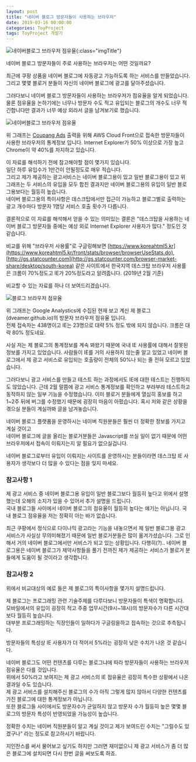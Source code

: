 ```yaml
---
layout: post
title: "네이버 블로그 방문자들이 사용하는 브라우저"
date: 2019-03-16 00:00:00
categories: ToyProject
tags: ToyProject 개발기
---
```


![네이버블로그 브라우저 점유율](https://lh3.googleusercontent.com/wmKOE1OhSZsXJQcAHOgBAITQ9GTxQPkK8PIHtRopjFSQOoxqVdj0kP6-JTKNAPS0DFmFq3tNObTrulBfjuu__IlY-wU-snIv4KuJpflzVRSuAAL1WRf6TqEPLCqwL93br2uMZ3yFlHLRZaQ0fhSq-2CYgNYcw7QkZLy8sSH7jkgte8X5N-hqwAB6oY_m1ogW4dufoVM5Q_n8_FIvnACNvWN60nBo8FqAdOgFC4z5dnkEUFvE_OuYNaj9-4KWuPua-Fb20W9I5-WfyLgEgi8NpQ16OMj9AfN4Pl_HAbEtJ9Pfgtjd1CsVvJ7xsra9wHQSow2GFoasqlPgayCgG14S8xuoXTs43S2tCcdaCiBT-mUbmCqga-BTAANN7npuYvpd6AP8TsnPCWjo08n5nrYKIWaTAWL1oaAVzPbngyOhnKKjTdFxrqXr82I2Tn5C-C_bJ2Hpp4tTbVsLGk80x2X9gom6vH2z4Im6OQ7w_zik_iRQveuRvtdeSQ_HGmrxVlyFYj9q_4QB-Nn9ur2QYz3H2jVvRSfqmnN0cvb78v62PlOKgbOSOQjLEW8fACsu5e-YcxfCHnEDB2cFDhVrN_yvuQ5UZRPTiGr82sg9cavZh_xeb-xrBhvCU3PxM0SM-_5JKUFN7eZbQXbKfLlUKgCOdTa0uN7PC5xXwAjtVab4DwfLT1mqcRaTEp-HOKE76f4iZVyfj-hiDjF5ZjP7givP_z0O=w1026-h806-no){:class="imgTitle"}  


네이버 블로그 방문자들이 주로 사용하는 브라우저는 어떤 것일까요?  

<!--more-->

최근에 쿠팡 상품을 네이버 블로그에 자동광고 가능하도록 하는 서비스를 만들었습니다. 그리고 몇몇 블로거 분들이 자신의 네이버 블로그에 광고를 달아주셨습니다.  

그러다보니 네이버 블로그 방문자들이 사용하는 브라우저가 점유율을 알게 되었습니다. 물론 점유율을 논하기에는 너무나 방문자 수도 적고 유입되는 블로그의 개수도 너무 적긴합니다만 결과가 너무 예상 외라서 글을 남겨보기로 했습니다.  


![네이버블로그 브라우저 점유율](https://lh3.googleusercontent.com/wmKOE1OhSZsXJQcAHOgBAITQ9GTxQPkK8PIHtRopjFSQOoxqVdj0kP6-JTKNAPS0DFmFq3tNObTrulBfjuu__IlY-wU-snIv4KuJpflzVRSuAAL1WRf6TqEPLCqwL93br2uMZ3yFlHLRZaQ0fhSq-2CYgNYcw7QkZLy8sSH7jkgte8X5N-hqwAB6oY_m1ogW4dufoVM5Q_n8_FIvnACNvWN60nBo8FqAdOgFC4z5dnkEUFvE_OuYNaj9-4KWuPua-Fb20W9I5-WfyLgEgi8NpQ16OMj9AfN4Pl_HAbEtJ9Pfgtjd1CsVvJ7xsra9wHQSow2GFoasqlPgayCgG14S8xuoXTs43S2tCcdaCiBT-mUbmCqga-BTAANN7npuYvpd6AP8TsnPCWjo08n5nrYKIWaTAWL1oaAVzPbngyOhnKKjTdFxrqXr82I2Tn5C-C_bJ2Hpp4tTbVsLGk80x2X9gom6vH2z4Im6OQ7w_zik_iRQveuRvtdeSQ_HGmrxVlyFYj9q_4QB-Nn9ur2QYz3H2jVvRSfqmnN0cvb78v62PlOKgbOSOQjLEW8fACsu5e-YcxfCHnEDB2cFDhVrN_yvuQ5UZRPTiGr82sg9cavZh_xeb-xrBhvCU3PxM0SM-_5JKUFN7eZbQXbKfLlUKgCOdTa0uN7PC5xXwAjtVab4DwfLT1mqcRaTEp-HOKE76f4iZVyfj-hiDjF5ZjP7givP_z0O=w1026-h806-no)  

위 그래프는 [Coupang Ads](https://sda.dveamer.com/guide_naver_blog.html) 출력을 위해 AWS Cloud Front으로 접속한 방문자들이 사용한 브라우저의 통계정보 입니다. Internet Explorer가 50% 이상으로 가장 높고 Chrome이 약 40%를 차지하고 있습니다.  

이 자료를 해석하기 전에 참고해야할 점이 몇가지 있습니다.  
일단 하루 유입수가 1만건이 안될정도로 매우 적습니다.  
그리고 제가 제공하는 광고서비스는 네이버 블로그용이 있고 일반 블로그용이 있고 위 그래프는 두 서비스의 유입을 모두 합친 결과지만 네이버 블로그용의 유입이 일반 블로그용보다는 월등히 높습니다.  
네이버 블로그용의 특이사항은 데스크탑에서만 접근이 가능하고 블로그별로 출력하는 광고 개수마다 방문자 1명당 서비스 호출 횟수가 다릅니다.  

결론적으로 이 자료를 해석해서 얻을 수 있는 의미있는 결론은 "데스크탑을 사용하는 네이버 블로그 방문자들 중에는 예상 외로 Internet Explorer 사용자가 많다." 정도인 것 같습니다.  


비교를 위해 "브라우저 사용률"로 구글링해보면 [https://www.koreahtml5.kr](https://www.koreahtml5.kr/front/stats/browser/browserUseStats.do), [http://gs.statcounter.com](http://gs.statcounter.com/browser-market-share/desktop/south-korea) 같은 사이트에서 한국지역 데스크탑 브라우저 사용률은 크롬이 70%정도고 IE가 20%정도라고 알려줍니다. (2019년 2월 기준)  

비교할 수 있는 자료를 하나 더 보여드리겠습니다.  

![블로그 브라우저 점유율](https://lh3.googleusercontent.com/FBgMCoGDWg9EaLFmsF6uo5CauwJbKAgfkQSkdWF43ODC8wguJ48gCcY4_r8K5SMO89mHFjdPP9g13eHDzx6K0CA5IG7oXwr0xjBc0B2zf4lqYDOhdQkGbEH6JDT2BDYuNKVVEEQkvhc0MHzoDizIYpHmrMVnpjX9UGaAwscl85LZY8XB-uYJ7bcpanEsPyWWm-Gve7gakZG4xj2ueWI7bQZkDm3t1kwy06t3PiVNC6smrtGkOzXtPNg4slBEXL4JH79nZHsa9H61X5HriIM74GxJQPLFAmuQ15dyXJe748VjxliDYi2Gzki-_6R8kSDzmK4Ni7X5l9T7AS6zqUqogb8PzVvQ3x2Dvphresse6n12eHWQB_KvdejcMU4ahhLrOUeQRnLVkQMVtEP3-Z9YasyO3UF5O58_u61mVMn8jZ-7eu3tGEB27aYSsZXyVBOighoOBILetZYrrx0C9HXqxNDgx0F9QNo5R5M9UShGbyxNnHnx7q-Ga8it3VcsqUpW40TJfv_KXYsVo3PtWe7zEKfu1LkqQGAtKlWSweoXZ-wY61Ebe9qrIPnkCvRCRd-d6-XrtmUDVMlvI0o-HQOWi3HiwDLvIyqB0TBq4kfiFIdKxoTQiI5xiwquf8MCd0xO-ROemMbi0oOHezQDO1OyZgUSMVtvW-j_ehug5oY-3pLTFsJqzpDJ14RlUUEPzh7iPbmDAlI4h7797onsMoRsvldA=w762-h982-no)  

위 그래프는 Google Analystics에 수집된 현재 보고 계신 제 블로그(dveamer.github.io)의 방문자 브라우저 점유율 입니다.  
전체 접속자는 438명이고 IE는 23명으로 대략 5% 정도 밖에 되지 않습니다. 크롬은 대략 80% 정도네요.  

사실 저는 제 블로그의 통계정보를 계속 봐왔기 때문에 국내 IE 사용률에 대해서 잘못된 정보를 가지고 있었습니다. 사람들이 IE를 거의 사용하지 않는줄 알고 있었고 네이버 블로그에서 제 광고 서비스로 유입되는 호출량이 전체의 50%나 되는 줄 전혀 모르고 있었습니다.  

그러다보니 광고 서비스를 만들고 테스트 하는 과정에서도 IE에 대한 테스트는 진행하지도 않았습니다. 근데 2월 말쯤에 광고 서비스 통계정보를 확인하고 부랴부랴 테스트하고 동작하지 않는 일부 기능을 수정했습니다. 이미 블로거 분들에게 열심히 홍보를 하고 1~2주 뒤에 버그를 수정했기 때문에 굉장히 마음이 아펐습니다. 혹시 저와 같은 상황을 겪으실 분들이 계실까봐 글을 남겨놓습니다.  

네이버 블로그 플랫폼을 운영하시는 네이버 직원분들은 훨씬 더 정확한 정보를 가지고 계실 것이고  
네이버 블로그에 글을 올리는 블로거분들은 Javascript를 쓰실 일이 없기 때문에 어떤 브라우저에서 접속이 이뤄지는지 알 필요가 없으실겁니다.  

네이버 블로그로부터 유입이 이뤄지는 사이트를 운영하시는 분들이라면 데스크탑 IE 사용자가 생각보다 더 많을 수 있다는 점을 잊지 마세요.  


### 참고사항 1

제 광고 서비스 중 네이버 블로그용 유입이 일반 블로그보다 월등히 높다고 위에서 설명했는데 오해의 소지가 있을 수 있어서 추가 설명을 드립니다.  
국내 블로그들 사이에서 네이버 블로그의 점유율이 월등히 높다는 얘기는 아닙니다. 국내 블로그 점유율을 저는 정확히 아는 바가 없습니다.  

최근 쿠팡에서 정식으로 다이나믹 광고라는 기능을 내놓으면서 제 일반 블로그용 광고 서비스가 사실상 무의미해졌기 때문에 일반 블로거분들은 많이 옮겨가셨습니다. 그로 인해서 거의 네이버 블로그에서만 서비스가 되고 있는 상황입니다. 다행히(?).. 네이버 블로그용은 네이버 블로그가 제약사항들을 풀기 전까진 제가 제공하는 서비스가 블로거 분들에게 도움이 될 것이라고 생각합니다.  


### 참고사항 2

위에서 비교대상의 예로 들은 제 블로그의 특이사항을 몇가지 설명드립니다.  

제 블로그는 프로그래밍 관련 기술주제를 다루다보니 방문자들이 특색이 명확합니다.  
모바일에서의 유입이 굉장히 적고 주중 업무시간(9시~18시)의 방문자수가 다른 시간대보다 월등히 높습니다.  
대부분 프로그래밍하는 직장인들이 일하다가 구글링을하고 접속하는 것으로 추측됩니다.  

방문자들의 특성상 IE 사용자가 더 적어서 5%라는 굉장히 낮은 수치가 나온 것 같습니다.  

네이버 블로그도 어떤 컨텐츠를 다루는 블로그냐에 따라 방문자들이 사용하는 브라우저 점유율은 다를 것입니다.  
위에서 50%라고 보여지는 제 광고 서비스의 IE 점유율은 굉장히 특수한 상황에서 나온 결과일 수도 있습니다.  
제 광고 서비스를 설치해주신 블로그의 수가 아직 그렇게 많지 않아서 다양한 컨텐츠를 가진 블로그에 대한 통계정보가 아닙니다.  
또한 블로그들 사이에서도 방문자수가 균일하지 않고 방문자 수가 월등히 높은 몇몇 블로그의 방문자 특성이 반영되었을 가능성이 높습니다.  

정확한 수치는 네이버 직원분들이 알고 계실 것이고 제가 보여드린 수치는 "그럴수도 있겠구나" 라는 정도로 참고하시기 바랍니다.  

지인찬스를 써서 물어보고 싶기도 하지만 그러면 재미없으니 제 광고 서비스가 좀 더 많은 블로그에 설치되면 다시 한번 글을 써보도록 하죠.  



